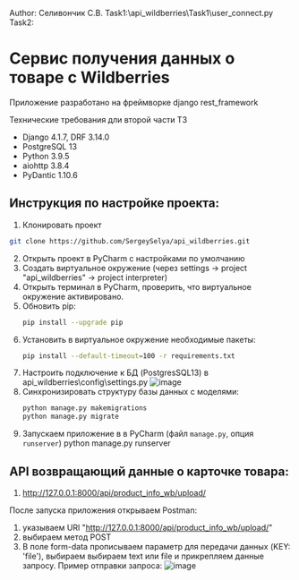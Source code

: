 Author: Селивончик С.В.
Task1:\api_wildberries\Task1\user_connect.py
Task2:
# Сервис получения данных о товаре с Wildberries

Приложение разработано на фреймворке django rest_framework

Технические требования дли второй части ТЗ
* Django 4.1.7, DRF 3.14.0
* PostgreSQL 13
* Python 3.9.5
* aiohttp 3.8.4
* PyDantic 1.10.6

## Инструкция по настройке проекта:

1. Клонировать проект
```bash
git clone https://github.com/SergeySelya/api_wildberries.git
```
2. Открыть проект в PyCharm с наcтройками по умолчанию
3. Создать виртуальное окружение (через settings -> project "api_wildberries" -> project interpreter)
4. Открыть терминал в PyCharm, проверить, что виртуальное окружение активировано.
5. Обновить pip:
   ```bash
   pip install --upgrade pip
   ```
6. Установить в виртуальное окружение необходимые пакеты: 
   ```bash
   pip install --default-timeout=100 -r requirements.txt
   ```
7. Настроить подключение к БД (PostgresSQL13) в api_wildberries\config\settings.py 
![image](https://user-images.githubusercontent.com/88445455/224683654-7f106c66-d4e8-4db5-aeba-8c2477891201.png)
8. Синхронизировать структуру базы данных с моделями: 
   ```bash
   python manage.py makemigrations
   python manage.py migrate
   ```
10. Запускаем приложение в в PyCharm (файл `manage.py`, опция `runserver`)
python manage.py runserver

## API возвращающий данные о карточке товара:
1. http://127.0.0.1:8000/api/product_info_wb/upload/

После запуска приложения открываем Postman:
1) указываем URl "http://127.0.0.1:8000/api/product_info_wb/upload/"
2) выбираем метод POST
3) В поле form-data прописываем параметр для передачи данных (KEY: 'file'), выбираем выбираем text или file и прикрепляем данные запросу.
Пример отправки запроса:
![image](https://user-images.githubusercontent.com/88445455/224682803-fdb201bd-1e77-4994-ab87-c5f8d488f6b0.png)




